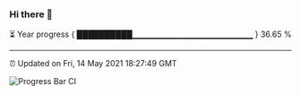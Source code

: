 ### Hi there 👋

⏳ Year progress { ██████████▁▁▁▁▁▁▁▁▁▁▁▁▁▁▁▁▁▁▁▁ } 36.65 %

---

⏰ Updated on Fri, 14 May 2021 18:27:49 GMT

![Progress Bar CI](https://github.com/liununu/liununu/workflows/Progress%20Bar%20CI/badge.svg)
